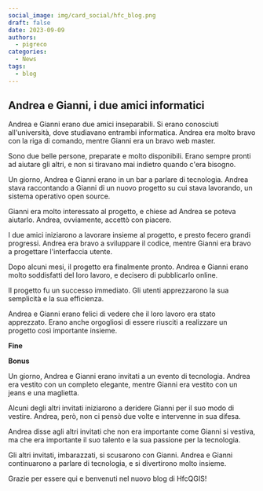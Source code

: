 ```yaml
---
social_image: img/card_social/hfc_blog.png
draft: false
date: 2023-09-09
authors:
  - pigreco
categories:
  - News
tags:
  - blog
---
```


## Andrea e Gianni, i due amici informatici

Andrea e Gianni erano due amici inseparabili. Si erano conosciuti all'università, dove studiavano entrambi informatica. Andrea era molto bravo con la riga di comando, mentre Gianni era un bravo web master.

Sono due belle persone, preparate e molto disponibili. Erano sempre pronti ad aiutare gli altri, e non si tiravano mai indietro quando c'era bisogno.

Un giorno, Andrea e Gianni erano in un bar a parlare di tecnologia. Andrea stava raccontando a Gianni di un nuovo progetto su cui stava lavorando, un sistema operativo open source.

Gianni era molto interessato al progetto, e chiese ad Andrea se poteva aiutarlo. Andrea, ovviamente, accettò con piacere.

I due amici iniziarono a lavorare insieme al progetto, e presto fecero grandi progressi. Andrea era bravo a sviluppare il codice, mentre Gianni era bravo a progettare l'interfaccia utente.

Dopo alcuni mesi, il progetto era finalmente pronto. Andrea e Gianni erano molto soddisfatti del loro lavoro, e decisero di pubblicarlo online.

Il progetto fu un successo immediato. Gli utenti apprezzarono la sua semplicità e la sua efficienza.

Andrea e Gianni erano felici di vedere che il loro lavoro era stato apprezzato. Erano anche orgogliosi di essere riusciti a realizzare un progetto così importante insieme.

**Fine**
<!-- more -->
**Bonus**

Un giorno, Andrea e Gianni erano invitati a un evento di tecnologia. Andrea era vestito con un completo elegante, mentre Gianni era vestito con un jeans e una maglietta.

Alcuni degli altri invitati iniziarono a deridere Gianni per il suo modo di vestire. Andrea, però, non ci pensò due volte e intervenne in sua difesa.

Andrea disse agli altri invitati che non era importante come Gianni si vestiva, ma che era importante il suo talento e la sua passione per la tecnologia.

Gli altri invitati, imbarazzati, si scusarono con Gianni. Andrea e Gianni continuarono a parlare di tecnologia, e si divertirono molto insieme.

Grazie per essere qui e benvenuti nel nuovo blog di HfcQGIS!